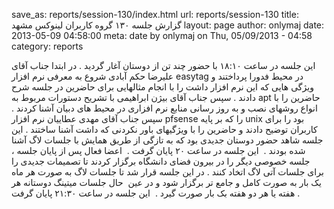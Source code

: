 save_as: reports/session-130/index.html
url: reports/session-130
title: گزارش جلسه ۱۳۰ گروه کاربران لینوکس مشهد
layout: page
author: onlymaj
date: 2013-05-09 04:58:00
meta: date by onlymaj on Thu, 05/09/2013 - 04:58
category: reports

این جلسه در ساعت ۱۸:۱۰ با حضور چند تن از دوستان آغار گردید . در ابتدا جناب
آقای علیرضا حکم آبادی شروع به معرفی نرم افزار easytag در محیط فدورا پرداختند و
ویژگی هایی که این نرم افزار داشت را با انجام مثالهایی برای حاضرین در جلسه شرح
دادند . سپس جناب آقای بیژن ابراهیمی با تشریح دستورات مربوط به apt حاضرین را با
انواع روشهای نصب و به روز رسانی منابع نرم افزاری در محیط های دبیان آشنا کردند
. سپس جناب آقای مهدی عطاییان نرم افزار pfsense را که بر پایه unix بود را برای
کاربران توضیح دادند و حاضرین را با ویژگیهای باور نکردنی که داشت آشنا ساختند .
این جلسه شاهد حضور دوستان جدیدی بود که به تازگی از طریق همایش با جلسات لاگ
آشنا شده بودند .  این جلسه در ساعت ۲۰ پایان گرفت .  اعضا فعال پس از پایان جلسه
، جلسه خصوصی دیگر را در بیرون فضای دانشگاه برگزار کردند تا تصمیمات جدیدی را
برای جلسات آتی لاگ اتخاد کنند . در این جلسه قرار شد تا جلسات لاگ به صورت هر
ماه یک بار به صورت کامل و جامع تر برگزار شود و در عین  حال جلسات میتینگ
دوستانه هر هفته یا هر دو هفته بک بار صورت گیرد .  این جلسه در ساعت ۲۱:۳۰ پایان
گرفت .



<!--more-->
